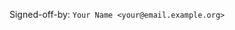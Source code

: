 <!-- Please ensure that your pull request includes a sign-off: https://github.com/matrix-org/matrix-doc/blob/master/CONTRIBUTING.rst#sign-off -->
Signed-off-by: `Your Name <your@email.example.org>`
